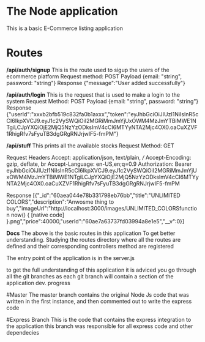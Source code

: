 # The Node application

This is a basic E-Commerce listing application

# Routes

**/api/auth/signup**
This is the route used to sigup the users of the ecommerce platform
Request method: POST
Payload
{email: "string", password: "string"}
Response
{"message":"User added successfully"}

**/api/auth/login**
This is the request that is used to make a login to the system
Request Method: POST
Payload
{email: "string", password: "string"}
Response
{"userId":"xxxb2bfb519c832fa0b1axxx","token":"eyJhbGciOiJIUzI1NiIsInR5cCI6IkpXVCJ9.eyJ1c2VySWQiOiI2MGRiMmJmYjUxOWM4MzJmYTBiMWE1NTgiLCJpYXQiOjE2MjQ5NzYzODksImV4cCI6MTYyNTA2Mjc4OX0.oaCuXZVF1RhigRfv7sFyuTB3dgGRgRNJrjwIF5-fmPM"}

**/api/stuff**
This prints all the available stocks
Request Method: GET

Request Headers
Accept: application/json, text/plain, _/_
Accept-Encoding: gzip, deflate, br
Accept-Language: en-US,en;q=0.9
Authorization: Bearer eyJhbGciOiJIUzI1NiIsInR5cCI6IkpXVCJ9.eyJ1c2VySWQiOiI2MGRiMmJmYjUxOWM4MzJmYTBiMWE1NTgiLCJpYXQiOjE2MjQ5NzYzODksImV4cCI6MTYyNTA2Mjc4OX0.oaCuXZVF1RhigRfv7sFyuTB3dgGRgRNJrjwIF5-fmPM

Response
[{"\_id":"60aea044e78b331798eb76bb","title":"UNLIMITED COLORS","description":"Anwosme thing to buy","imageUrl":"http://localhost:3000/images/UNLIMITED_COLORSfunction now() { [native code] }.png","price":40000,"userId":"60ae7a63737fd03994a8e1e5","\_\_v":0}]

**Docs**
The above is the basic routes in this application
To get better understanding. Studying the routes directory where all the routes are defined and their corresponding
controllers method are registered

The entry point of the application is in the server.js

to get the full understanding of this application it is adviced you go through
all the git branches as each git branch will contain a section of the application
dev. progress

#Master
The master branch contains the original Node Js code that was written in the
first instance, and then commented out to write the express code

#Express Branch
This is the code that contains the express integration to the application
this branch was responsible for all express code and other dependecies
